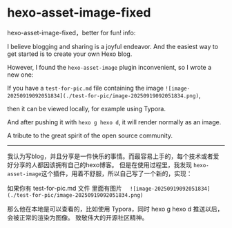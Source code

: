 # hexo-asset-image-fixed
hexo-asset-image-fixed，better for fun!
info:

I believe blogging and sharing is a joyful endeavor. And the easiest way to get started is to create your own Hexo blog.

However, I found the `hexo-asset-image` plugin inconvenient, so I wrote a new one:

If you have a `test-for-pic.md` file containing the image `![image-20250919092051834](./test-for-pic/image-20250919092051834.png)`,

then it can be viewed locally, for example using Typora. 

And after pushing it with `hexo g hexo d`, it will render normally as an image.

A tribute to the great spirit of the open source community.



----

我认为写blog，并且分享是一件快乐的事情。而最容易上手的，每个技术或者爱好分享的人都因该拥有自己的hexo博客。
但是在使用过程里，我发现 `hexo-asset-image`这个插件，用着不舒服，所以自己写了一个新的，实现：

如果你有 test-for-pic.md 文件
里面有图片 `  ![image-20250919092051834](./test-for-pic/image-20250919092051834.png)`

那么他在本地是可以查看的，比如使用 Typora，同时 hexo g  hexo d 推送以后，会被正常的渲染为图像。
致敬伟大的开源社区精神。
